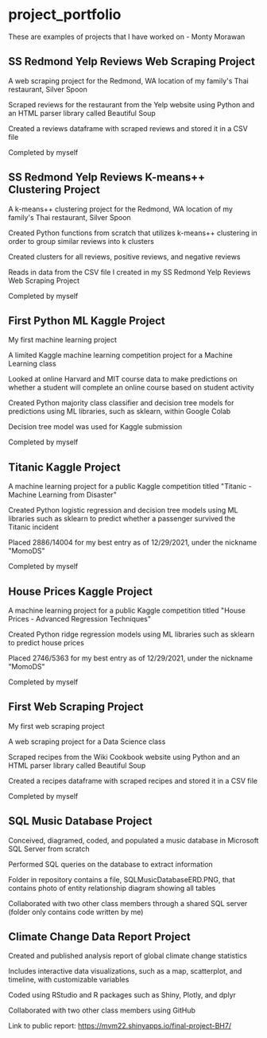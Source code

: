 # project_portfolio

These are examples of projects that I have worked on - Monty Morawan

## SS Redmond Yelp Reviews Web Scraping Project
  
  A web scraping project for the Redmond, WA location of my family's Thai restaurant, Silver Spoon
  
  Scraped reviews for the restaurant from the Yelp website using Python and an HTML parser library called Beautiful Soup
  
  Created a reviews dataframe with scraped reviews and stored it in a CSV file
  
  Completed by myself
  
## SS Redmond Yelp Reviews K-means++ Clustering Project

  A k-means++ clustering project for the Redmond, WA location of my family's Thai restaurant, Silver Spoon
  
  Created Python functions from scratch that utilizes k-means++ clustering in order to group similar reviews into k clusters
  
  Created clusters for all reviews, positive reviews, and negative reviews
  
  Reads in data from the CSV file I created in my SS Redmond Yelp Reviews Web Scraping Project
  
  Completed by myself

## First Python ML Kaggle Project

  My first machine learning project
  
  A limited Kaggle machine learning competition project for a Machine Learning class
  
  Looked at online Harvard and MIT course data to make predictions on whether a student will complete an online course based on student activity
  
  Created Python majority class classifier and decision tree models for predictions using ML libraries, such as sklearn, within Google Colab
  
  Decision tree model was used for Kaggle submission
  
  Completed by myself
  
## Titanic Kaggle Project

  A machine learning project for a public Kaggle competition titled "Titanic - Machine Learning from Disaster"
  
  Created Python logistic regression and decision tree models using ML libraries such as sklearn to predict whether a passenger survived the Titanic incident
  
  Placed 2886/14004 for my best entry as of 12/29/2021, under the nickname "MomoDS"
  
  Completed by myself 
  
## House Prices Kaggle Project

  A machine learning project for a public Kaggle competition titled "House Prices - Advanced Regression Techniques"
  
  Created Python ridge regression models using ML libraries such as sklearn to predict house prices
  
  Placed 2746/5363 for my best entry as of 12/29/2021, under the nickname "MomoDS"
  
  Completed by myself
  
## First Web Scraping Project

  My first web scraping project
  
  A web scraping project for a Data Science class
  
  Scraped recipes from the Wiki Cookbook website using Python and an HTML parser library called Beautiful Soup
  
  Created a recipes dataframe with scraped recipes and stored it in a CSV file
  
  Completed by myself

## SQL Music Database Project

  Conceived, diagramed, coded, and populated a music database in Microsoft SQL Server from scratch

  Performed SQL queries on the database to extract information
  
  Folder in repository contains a file, SQLMusicDatabaseERD.PNG, that contains photo of entity relationship diagram showing all tables
  
  Collaborated with two other class members through a shared SQL server (folder only contains code written by me)

## Climate Change Data Report Project

  Created and published analysis report of global climate change statistics 
  
  Includes interactive data visualizations, such as a map, scatterplot, and timeline, with customizable variables
  
  Coded using RStudio and R packages such as Shiny, Plotly, and dplyr
  
  Collaborated with two other class members using GitHub
  
  Link to public report: https://mvm22.shinyapps.io/final-project-BH7/

